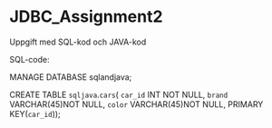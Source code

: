 # JDBC_Assignment2
Uppgift med SQL-kod och JAVA-kod

SQL-code:

MANAGE DATABASE sqlandjava;

CREATE TABLE `sqljava`.`cars`(
`car_id` INT NOT NULL,
`brand` VARCHAR(45)NOT NULL,
`color` VARCHAR(45)NOT NULL,
PRIMARY KEY(`car_id`));
